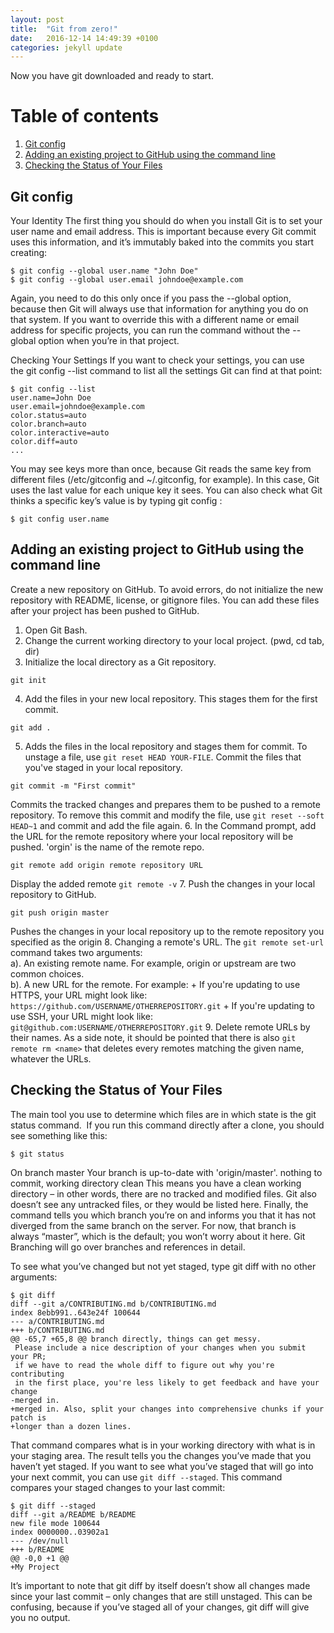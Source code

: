 ```yaml
---
layout: post
title:  "Git from zero!"
date:   2016-12-14 14:49:39 +0100
categories: jekyll update
---
```


Now you have git downloaded and ready to start.

# Table of contents
1. [Git config](#gitconfig)
2. [Adding an existing project to GitHub using the command line](#addproj)
3. [Checking the Status of Your Files](#statuscheck)

## Git config <a name="gitconfig"></a>
Your Identity
The first thing you should do when you install Git is to set your user name and email address. 
This is important because every Git commit uses this information, and it’s immutably baked into the commits you start creating:
```
$ git config --global user.name "John Doe"
$ git config --global user.email johndoe@example.com
```
Again, you need to do this only once if you pass the --global option, because then Git will always use that information for 
anything you do on that system. If you want to override this with a different name or email address for specific projects, 
you can run the command without the --global option when you’re in that project.

Checking Your Settings
If you want to check your settings, you can use the git config --list command to list all the settings Git can find at that point:
```
$ git config --list
user.name=John Doe
user.email=johndoe@example.com
color.status=auto
color.branch=auto
color.interactive=auto
color.diff=auto
...
```
You may see keys more than once, because Git reads the same key from different files (/etc/gitconfig and ~/.gitconfig, for example). 
In this case, Git uses the last value for each unique key it sees.
You can also check what Git thinks a specific key’s value is by typing git config <key>:
```
$ git config user.name
```

## Adding an existing project to GitHub using the command line <a name="addproj"></a>
Create a new repository on GitHub. To avoid errors, do not initialize the new repository with README, license, 
or gitignore files. You can add these files after your project has been pushed to GitHub. 
1. Open Git Bash.
2. Change the current working directory to your local project. (pwd, cd tab, dir)
3. Initialize the local directory as a Git repository.
```
git init
```
4. Add the files in your new local repository. This stages them for the first commit.
```
git add .
```
5. Adds the files in the local repository and stages them for commit. To unstage a file, use `git reset HEAD YOUR-FILE`.
Commit the files that you've staged in your local repository.
```
git commit -m "First commit"
```
Commits the tracked changes and prepares them to be pushed to a remote repository. To remove this commit and modify the file, 
use `git reset --soft HEAD~1` and commit and add the file again.
6. In the Command prompt, add the URL for the remote repository where your local repository will be pushed. 'orgin' is the name of the remote repo.
```
git remote add origin remote repository URL
```
Display the added remote `git remote -v`
7. Push the changes in your local repository to GitHub.
```
git push origin master
```
Pushes the changes in your local repository up to the remote repository you specified as the origin
8. Changing a remote's URL. The `git remote set-url` command takes two arguments:  
  a). An existing remote name. For example, origin or upstream are two common choices.  
  b). A new URL for the remote. For example:
      + If you're updating to use HTTPS, your URL might look like:  
          `https://github.com/USERNAME/OTHERREPOSITORY.git`
      + If you're updating to use SSH, your URL might look like:  
          `git@github.com:USERNAME/OTHERREPOSITORY.git` 
9. Delete remote URLs by their names. As a side note, it should be pointed that there is 
also `git remote rm <name>` that deletes every remotes matching the given name, whatever the URLs.


## Checking the Status of Your Files <a name="statuscheck"></a>
The main tool you use to determine which files are in which state is the git status command. 
If you run this command directly after a clone, you should see something like this:
```
$ git status
```
On branch master
Your branch is up-to-date with 'origin/master'.
nothing to commit, working directory clean
This means you have a clean working directory – in other words, there are no tracked and modified files. Git also doesn’t see any untracked files, 
or they would be listed here. Finally, the command tells you which branch you’re on and informs you that it has not diverged from the same branch 
on the server. For now, that branch is always “master”, which is the default; you won’t worry about it here. Git Branching will go over branches and references in detail.

To see what you’ve changed but not yet staged, type git diff with no other arguments:
```
$ git diff
diff --git a/CONTRIBUTING.md b/CONTRIBUTING.md
index 8ebb991..643e24f 100644
--- a/CONTRIBUTING.md
+++ b/CONTRIBUTING.md
@@ -65,7 +65,8 @@ branch directly, things can get messy.
 Please include a nice description of your changes when you submit your PR;
 if we have to read the whole diff to figure out why you're contributing
 in the first place, you're less likely to get feedback and have your change
-merged in.
+merged in. Also, split your changes into comprehensive chunks if your patch is
+longer than a dozen lines.
```
That command compares what is in your working directory with what is in your staging area. The result tells you the changes you’ve made that you haven’t yet staged.
If you want to see what you’ve staged that will go into your next commit, you can use `git diff --staged`. This command compares your staged changes to your last commit:
```
$ git diff --staged
diff --git a/README b/README
new file mode 100644
index 0000000..03902a1
--- /dev/null
+++ b/README
@@ -0,0 +1 @@
+My Project
```
It’s important to note that git diff by itself doesn’t show all changes made since your last commit – only changes that are still unstaged. 
This can be confusing, because if you’ve staged all of your changes, git diff will give you no output.
